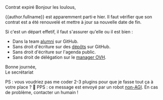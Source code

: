 Contrat expiré
Bonjour les loulous,

{{author.fullname}} est apparemment parti·e hier. Il faut vérifier que son contrat est a été renouvelé et mettre à jour sa nouvelle date de fin.

Si c'est un départ effetif, il faut s'assurer qu'elle ou il est bien :

- Dans la team [alumni](https://github.com/orgs/sgmap/teams/alumni) sur GitHub.
- Sans droit d'écriture sur des [dépôts](https://github.com/orgs/sgmap/people) sur GitHub.
- Sans droit d'écriture sur l'agenda public.
- Sans droit de délégation sur le [manager OVH](https://www.ovh.com/manager/web/#/configuration/email_domain/beta.gouv.fr?tab=EMAILS).

Bonne journée,  
Le secrétariat

PS : vous voudriez pas me coder 2-3 plugins pour que je fasse tout ça à votre place ? 😬
PPS : ce message est envoyé par un robot [non-AGI](https://en.wikipedia.org/wiki/Artificial_general_intelligence). En cas de problème, contacter un humain !
